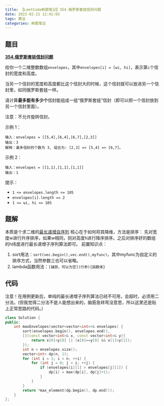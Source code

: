 ```yaml
---
title: 【LeetCode刷题笔记】354.俄罗斯套娃信封问题
date: 2022-02-21 12:41:03
tags: 算法
categories: 刷题笔记
---
```

题目
---
[**354.俄罗斯套娃信封问题**](https://leetcode-cn.com/problems/russian-doll-envelopes/)

给你一个二维整数数组`envelopes`，其中`envelopes[i] = [wi, hi]`，表示第`i`个信封的宽度和高度。

当另一个信封的宽度和高度都比这个信封大的时候，这个信封就可以放进另一个信封里，如同俄罗斯套娃一样。

请计算**最多能有多少个**信封能组成一组“俄罗斯套娃”信封（即可以把一个信封放到另一个信封里面）。

注意：不允许旋转信封。

示例 1：
```
输入：envelopes = [[5,4],[6,4],[6,7],[2,3]]
输出：3
解释：最多信封的个数为 3, 组合为: [2,3] => [5,4] => [6,7]。
```
示例 2：
```
输入：envelopes = [[1,1],[1,1],[1,1]]
输出：1
```

提示：
* `1 <= envelopes.length <= 105`
* `envelopes[i].length == 2`
* `1 <= wi, hi <= 105`
<!--more-->

题解
---
本质是个求二维的[最长递增自序列](https://leetcode-cn.com/problems/longest-increasing-subsequence/)
核心在于如何将其降维，方法是排序：
先对宽度w进行升序排序，如果w相同，则对高度h进行降序排序。之后对排序好的数组的h纬度进行最长递增子序列算法即可。
前置知识点：
1. sort用法：`sort(vec.begin(),vec.end(),myfunc)`，其中myfunc为自定义的排序方式，当然参数三也可以省略。
2. lambda函数用法：`[捕获，可以为空](行参){函数体}`

代码
---
注意！在用例更新后，单纯的最长递增子序列算法已经不可用，会超时，必须用二分法。(但我觉得二分法不是人能想出来的，脑筋急转弯没意思，所以这里还是贴上正常思路的代码。)
```cpp
class Solution {
public:
    int maxEnvelopes(vector<vector<int>>& envelopes) {
        sort(envelopes.begin(), envelopes.end(), 
        [](const vector<int>& x, const vector<int>& y){
            return x[0]<y[0] || (x[0]==y[0] && x[1]>y[1]);
        });
        int n = envelopes.size();
        vector<int> dp(n, 1);
        for (int i = 1; i < n; ++i) {
            for (int j = 0; j < i; ++j) {
                if (envelopes[i][1] > envelopes[j][1]) {
                    dp[i] = max(dp[i], dp[j]+1);
                }
            }
        }
        return *max_element(dp.begin(), dp.end());
    }
};
```
